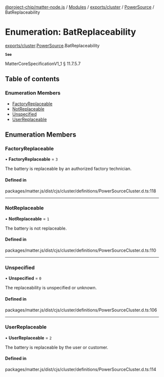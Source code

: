 [@project-chip/matter-node.js](../README.md) / [Modules](../modules.md) / [exports/cluster](../modules/exports_cluster.md) / [PowerSource](../modules/exports_cluster.PowerSource.md) / BatReplaceability

# Enumeration: BatReplaceability

[exports/cluster](../modules/exports_cluster.md).[PowerSource](../modules/exports_cluster.PowerSource.md).BatReplaceability

**`See`**

MatterCoreSpecificationV1_1 § 11.7.5.7

## Table of contents

### Enumeration Members

- [FactoryReplaceable](exports_cluster.PowerSource.BatReplaceability.md#factoryreplaceable)
- [NotReplaceable](exports_cluster.PowerSource.BatReplaceability.md#notreplaceable)
- [Unspecified](exports_cluster.PowerSource.BatReplaceability.md#unspecified)
- [UserReplaceable](exports_cluster.PowerSource.BatReplaceability.md#userreplaceable)

## Enumeration Members

### FactoryReplaceable

• **FactoryReplaceable** = ``3``

The battery is replaceable by an authorized factory technician.

#### Defined in

packages/matter.js/dist/cjs/cluster/definitions/PowerSourceCluster.d.ts:118

___

### NotReplaceable

• **NotReplaceable** = ``1``

The battery is not replaceable.

#### Defined in

packages/matter.js/dist/cjs/cluster/definitions/PowerSourceCluster.d.ts:110

___

### Unspecified

• **Unspecified** = ``0``

The replaceability is unspecified or unknown.

#### Defined in

packages/matter.js/dist/cjs/cluster/definitions/PowerSourceCluster.d.ts:106

___

### UserReplaceable

• **UserReplaceable** = ``2``

The battery is replaceable by the user or customer.

#### Defined in

packages/matter.js/dist/cjs/cluster/definitions/PowerSourceCluster.d.ts:114
